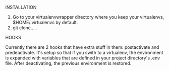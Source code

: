 INSTALLATION

1. Go to your virtualenvwrapper directory where you keep your virtualenvs, $HOME/.virtualenvs by default.
2. git clone... .


HOOKS

Currently there are 2 hooks that have extra stuff in them: postactivate and predeactivate.
It's setup so that if you swith to a virtualenv, the environment is expanded with variables that are defined in your project directory's .env file.
After deactivating, the previous environment is restored.
